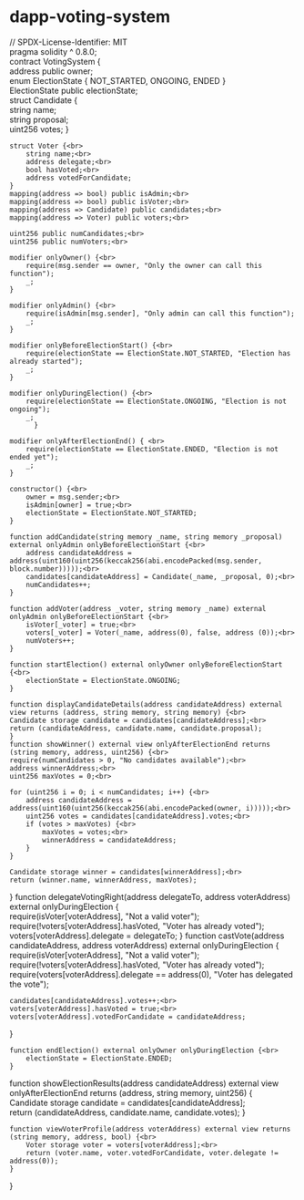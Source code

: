 # dapp-voting-system
// SPDX-License-Identifier: MIT<br>
pragma solidity ^ 0.8.0;<br>
contract VotingSystem {<br>
    address public owner;<br>
    enum ElectionState { NOT_STARTED, ONGOING, ENDED } <br>
    ElectionState public electionState; <br>
    struct Candidate {<br>
        string name;<br>
        string proposal;<br>
        uint256 votes;
    }

    struct Voter {<br>
        string name;<br>
        address delegate;<br>
        bool hasVoted;<br>
        address votedForCandidate;
    }
    mapping(address => bool) public isAdmin;<br>
    mapping(address => bool) public isVoter;<br>
    mapping(address => Candidate) public candidates;<br>
    mapping(address => Voter) public voters;<br>

    uint256 public numCandidates;<br>
    uint256 public numVoters;<br>

    modifier onlyOwner() {<br>
        require(msg.sender == owner, "Only the owner can call this function");
        _;
    }

    modifier onlyAdmin() {<br>
        require(isAdmin[msg.sender], "Only admin can call this function");
        _;
    }

    modifier onlyBeforeElectionStart() {<br>
        require(electionState == ElectionState.NOT_STARTED, "Election has already started");
        _;
    }

    modifier onlyDuringElection() {<br>
        require(electionState == ElectionState.ONGOING, "Election is not ongoing");
        _;
          }

    modifier onlyAfterElectionEnd() { <br>
        require(electionState == ElectionState.ENDED, "Election is not ended yet");
        _;
    }

    constructor() {<br>
        owner = msg.sender;<br>
        isAdmin[owner] = true;<br>
        electionState = ElectionState.NOT_STARTED;
    }

    function addCandidate(string memory _name, string memory _proposal) external onlyAdmin onlyBeforeElectionStart {<br>
        address candidateAddress = address(uint160(uint256(keccak256(abi.encodePacked(msg.sender, block.number)))));<br>
        candidates[candidateAddress] = Candidate(_name, _proposal, 0);<br>
        numCandidates++;
    }

    function addVoter(address _voter, string memory _name) external onlyAdmin onlyBeforeElectionStart {<br>
        isVoter[_voter] = true;<br>
        voters[_voter] = Voter(_name, address(0), false, address (0));<br>
        numVoters++;
    }

    function startElection() external onlyOwner onlyBeforeElectionStart {<br>
        electionState = ElectionState.ONGOING;
    }

    function displayCandidateDetails(address candidateAddress) external view returns (address, string memory, string memory) {<br>
    Candidate storage candidate = candidates[candidateAddress];<br>
    return (candidateAddress, candidate.name, candidate.proposal);
    }
    function showWinner() external view onlyAfterElectionEnd returns (string memory, address, uint256) {<br>
    require(numCandidates > 0, "No candidates available");<br>
    address winnerAddress;<br>
    uint256 maxVotes = 0;<br>

    for (uint256 i = 0; i < numCandidates; i++) {<br>
        address candidateAddress = address(uint160(uint256(keccak256(abi.encodePacked(owner, i)))));<br>
        uint256 votes = candidates[candidateAddress].votes;<br>
        if (votes > maxVotes) {<br>
            maxVotes = votes;<br>
            winnerAddress = candidateAddress;
        }
    }

    Candidate storage winner = candidates[winnerAddress];<br>
    return (winner.name, winnerAddress, maxVotes);
}
    function delegateVotingRight(address delegateTo, address voterAddress) external onlyDuringElection {<br>
        require(isVoter[voterAddress], "Not a valid voter");<br>
        require(!voters[voterAddress].hasVoted, "Voter has already voted");<br>
        voters[voterAddress].delegate = delegateTo;
    }
    function castVote(address candidateAddress, address voterAddress) external onlyDuringElection {<br>
    require(isVoter[voterAddress], "Not a valid voter");<br>
    require(!voters[voterAddress].hasVoted, "Voter has already voted");<br>
    require(voters[voterAddress].delegate == address(0), "Voter has delegated the vote");<br>

    candidates[candidateAddress].votes++;<br>
    voters[voterAddress].hasVoted = true;<br>
    voters[voterAddress].votedForCandidate = candidateAddress;
}

    function endElection() external onlyOwner onlyDuringElection {<br>
        electionState = ElectionState.ENDED;
    }

   function showElectionResults(address candidateAddress) external view onlyAfterElectionEnd returns (address, string memory, uint256) {<br>
    Candidate storage candidate = candidates[candidateAddress];<br>
    return (candidateAddress, candidate.name, candidate.votes);
}
    

    function viewVoterProfile(address voterAddress) external view returns (string memory, address, bool) {<br>
        Voter storage voter = voters[voterAddress];<br>
        return (voter.name, voter.votedForCandidate, voter.delegate != address(0));
    }
}

      
